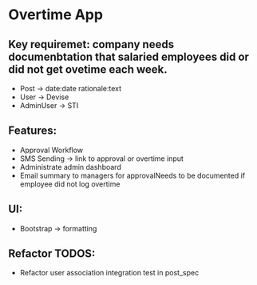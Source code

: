 # Overtime App

## Key requiremet: company needs documenbtation that salaried employees did or did not get ovetime each week.

- Post -> date:date rationale:text
- User -> Devise
- AdminUser -> STI

## Features:
- Approval Workflow
- SMS Sending -> link to approval or overtime input
- Administrate admin dashboard
- Email summary to managers for approvalNeeds to be documented if employee did not log overtime
## UI:
- Bootstrap -> formatting

## Refactor TODOS:
- Refactor user association integration test in post_spec

